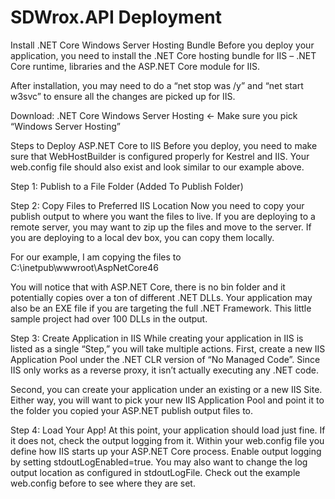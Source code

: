 # SDWrox.API Deployment

Install .NET Core Windows Server Hosting Bundle
Before you deploy your application, you need to install the .NET Core hosting bundle for IIS – .NET Core runtime, libraries and the ASP.NET Core module for IIS.

After installation, you may need to do a “net stop was /y” and “net start w3svc” to ensure all the changes are picked up for IIS.

Download: .NET Core Windows Server Hosting <- Make sure you pick “Windows Server Hosting”

Steps to Deploy ASP.NET Core to IIS
Before you deploy, you need to make sure that WebHostBuilder is configured properly for Kestrel and IIS. Your web.config file should also exist and look similar to our example above.

Step 1: Publish to a File Folder (Added To Publish Folder)

Step 2: Copy Files to Preferred IIS Location
Now you need to copy your publish output to where you want the files to live. If you are deploying to a remote server, you may want to zip up the files and move to the server. If you are deploying to a local dev box, you can copy them locally.

For our example, I am copying the files to C:\inetpub\wwwroot\AspNetCore46

You will notice that with ASP.NET Core, there is no bin folder and it potentially copies over a ton of different .NET DLLs. Your application may also be an EXE file if you are targeting the full .NET Framework. This little sample project had over 100 DLLs in the output.


Step 3: Create Application in IIS
While creating your application in IIS is listed as a single “Step,” you will take multiple actions. First, create a new IIS Application Pool under the .NET CLR version of “No Managed Code”. Since IIS only works as a reverse proxy, it isn’t actually executing any .NET code.

Second, you can create your application under an existing or a new IIS Site. Either way, you will want to pick your new IIS Application Pool and point it to the folder you copied your ASP.NET publish output files to.


Step 4: Load Your App!
At this point, your application should load just fine. If it does not, check the output logging from it. Within your web.config file you define how IIS starts up your ASP.NET Core process. Enable output logging by setting stdoutLogEnabled=true. You may also want to change the log output location as configured in stdoutLogFile. Check out the example web.config before to see where they are set.
